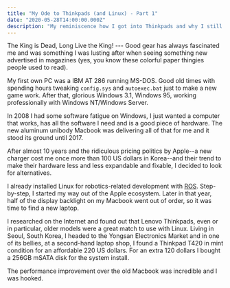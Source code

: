 ```yaml
---
title: "My Ode to Thinkpads (and Linux) - Part 1"
date: "2020-05-28T14:00:00.000Z"
description: "My reminiscence how I got into Thinkpads and why I still think my Thinkpads are among the best purchases I ever made."
---
```


The King is Dead, Long Live the King! --- Good gear has always fascinated me and
was something I was lusting after when seeing something new advertised in
magazines (yes, you know these colorful paper thingies people used to read).

My first own PC was a IBM AT 286 running MS-DOS. Good old times with spending
hours tweaking `config.sys` and `autoexec.bat` just to make a new game work.
After that, glorious Windows 3.1, Windows 95, working professionally with
Windows NT/Windows Server.

In 2008 I had some software fatigue on Windows, I just wanted a computer that
works, has all the software I need and is a good piece of hardware. The new
aluminum unibody Macbook was delivering all of that for me and it stood its
ground until 2017.

After almost 10 years and the ridiculous pricing politics by Apple--a new
charger cost me once more than 100 US dollars in Korea--and their trend to make
their hardware less and less expandable and fixable, I decided to look for
alternatives.

I already installed Linux for robotics-related development with
[ROS](https://www.ros.org/). Step-by-step, I started my way out of the Apple
ecosystem. Later in that year, half of the display backlight on my Macbook went
out of order, so it was time to find a new laptop.

I researched on the Internet and found out that Lenovo Thinkpads, even or in
particular, older models were a great match to use with Linux. Living in Seoul,
South Korea, I headed to the Yongsan Electronics Market and in one of its
bellies, at a second-hand laptop shop, I found a Thinkpad T420 in mint condition
for an affordable 220 US dollars. For an extra 120 dollars I bought a 256GB
mSATA disk for the system install.

The performance improvement over the old Macbook was incredible and I was
hooked.
